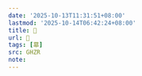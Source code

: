 ```yaml
---
date: '2025-10-13T11:31:51+08:00'
lastmod: '2025-10-14T06:42:24+08:00'
title: 󰪶
url: 󰪶
tags: [䔌]
src: GHZR
note:
---
```

